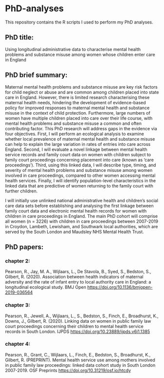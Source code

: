 # PhD-analyses
This repository contains the R scripts I used to perform my PhD analyses.

## PhD title: 
Using longitudinal administrative data to characterise mental health problems and substance misuse among women whose children enter care in England

## PhD brief summary:
Maternal mental health problems and substance misuse are key risk factors for child neglect or abuse and are common among children placed into state care in England. However, there is limited research characterising these maternal health needs, hindering the development of evidence-based policy for improved responses to maternal mental health and substance misuse in the context of child protection. Furthermore, large numbers of women have multiple children placed into care over their life course, with mental health problems and substance misuse a common and often contributing factor. This PhD research will address gaps in the evidence via four objectives. First, I will perform an ecological analysis to examine whether local prevalence of maternal mental health and substance misuse can help to explain the large variation in rates of entries into care across England. Second, I will evaluate a novel linkage between mental health service records and family court data on women with children subject to family court proceedings concerning placement into care (known as ‘care proceedings’). Third, using this linked data, I will describe type, timing, and severity of mental health problems and substance misuse among women involved in care proceedings, compared to other women accessing mental health services. Finally, I will identify population-level characteristics in the linked data that are predictive of women returning to the family court with further children. 

I will initially use unlinked national administrative health and children’s social care data sets before establishing and analysing the first linkage between family court data and electronic mental health records for women with children in care proceedings in England. The main PhD cohort will comprise all women (n = 3226) with children in care proceedings between 2007-2019 in Croydon, Lambeth, Lewisham, and Southwark local authorities, which are served by the South London and Maudsley NHS Mental Health Trust.

## PhD papers:

### chapter 2:
Pearson, R., Jay, M. A., Wijlaars, L., De Stavola, B., Syed, S., Bedston, S., Gilbert, R. (2020).
Association between health indicators of maternal adversity and the rate of infant entry to local
authority care in England: a longitudinal ecological study. BMJ Open https://doi.org/10.1136/bmjopen-2019-036564

### chapter 3:
Pearson, R., Jewell, A., Wijlaars, L., S., Bedston, S., Finch, E., Broadhurst, K., Downs, J., Gilbert, R. (2020).
Linking data on women in public family law court proceedings concerning their children to mental health service records in South London. IJPDS https://doi.org/10.23889/ijpds.v6i1.1385

### chapter 4:
Pearson, R., Grant, C., Wijlaars, L., Finch, E., Bedston, S., Broadhurst, K., Gilbert, R. (PREPRINT).
Mental health service use among mothers involved in public family law proceedings: linked data cohort study in South London 2007-2019. OSF Preprints https://doi.org/10.31219/osf.io/htcdy
